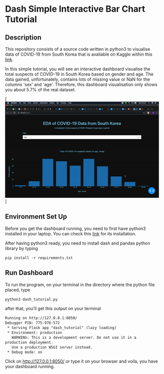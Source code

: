 # Dash Simple Interactive Bar Chart Tutorial

## Description
This repository consists of a source code written in python3 to visualise data of COVID-19 from South Korea that is available
on Kaggle within this [link](https://www.kaggle.com/kimjihoo/coronavirusdataset).

In this simple tutorial, you will see an interactive dashboard visualise the total suspects of COVID-19 in South Korea based
on gender and age. The data gained, unfortunately, contains lots of missing value or NaN for the columns 'sex' and 'age'.
Therefore, this dashboard visualisation only shows you about 5.7% of the real dataset.

[![alt text](https://github.com/ayaar25/dash-tutorial/blob/master/pictures/dash-covid.gif "Dash Tutorial")]

## Environment Set Up
Before you get the dashboard running, you need to first have python3 installed in your laptop. You can check this 
[link](https://realpython.com/installing-python/) for its installation.

After having python3 ready, you need to install dash and pandas python library by typing

```
pip install -r requirements.txt
```

## Run Dashboard
To run the program, on your terminal in the directory where the python file placed, type

```
python3 dash_tutorial.py
```

after that, you'll get this output on your terminal

```
Running on http://127.0.0.1:8050/
Debugger PIN: 775-976-572
 * Serving Flask app "dash_tutorial" (lazy loading)
 * Environment: production
   WARNING: This is a development server. Do not use it in a production deployment.
   Use a production WSGI server instead.
 * Debug mode: on
```

Click on http://127.0.0.1:8050/ or type it on your browser and voila, you have your dashboard running.

